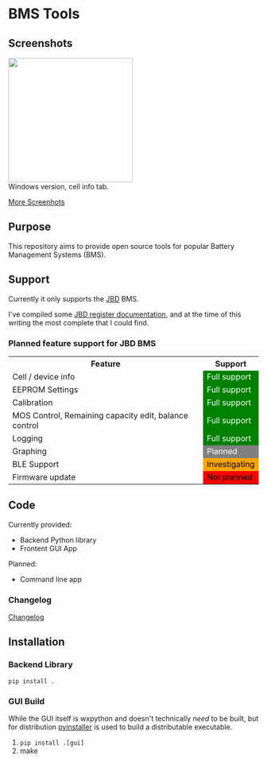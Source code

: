 # BMS Tools

## Screenshots

<a href="doc_img/windows-info-screenshot.png"><img src="doc_img/windows-info-screenshot.png" width="250"/></a><br>
Windows version, cell info tab.

[More Screenhots](SCREENSHOTS.md)


## Purpose
This repository aims to provide open source tools for popular Battery Management Systems (BMS).  

## Support
Currently it only supports the [JBD](https://www.lithiumbatterypcb.com/) BMS.

I've compiled some [JBD register documentation](JBD_REGISTER_MAP.md), and at the time of this writing the most complete that I could find.

### Planned feature support for JBD BMS

<table>
  <tr>
    <th>Feature</th><th>Support</th>
  </tr>
  <tr>
    <td>Cell / device info</td><td bgcolor="green"><font color="white">Full support</text></td>
  </tr>
  <tr>
    <td>EEPROM Settings</td><td bgcolor="green"><font color="white">Full support</font></td>
  </tr>
  <tr>
    <td>Calibration</td><td bgcolor="green"><font color="white">Full support</font></td>
  </tr>
  <tr>
    <td>MOS Control, Remaining capacity edit, balance control</td><td bgcolor="green"><font color="white">Full support</font></td>
  </tr>
  <tr>
    <td>Logging</td><td bgcolor="green"><font color="white">Full support</font></td>
  </tr>
  <tr>
    <td>Graphing</td><td bgcolor="#808080"><font color="white">Planned</font></td>
  </tr>
  <tr>
    <td>BLE Support</td><td bgcolor="orange"><font color="black">Investigating</font></td>
  </tr>
  <tr>
    <td>Firmware update</td><td bgcolor="red"><font color="black">Not planned</text></td>
  </tr>
</table>

## Code

Currently provided:

* Backend Python library 
* Frontent GUI App

Planned:

* Command line app

### Changelog
[Changelog](CHANGELOG.md)

## Installation

### Backend Library

`pip install .`

### GUI Build

While the GUI itself is wxpython and doesn't technically _need_ to be built, but for distribution 
 [pyinstaller](https://www.pyinstaller.org/) is used to build a distributable executable.

1. `pip install .[gui]`
1. make








